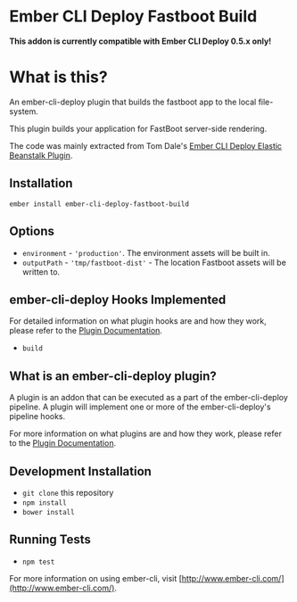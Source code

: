 # Ember CLI Deploy Fastboot Build

**This addon is currently compatible with Ember CLI Deploy 0.5.x only!**

# What is this?

An ember-cli-deploy plugin that builds the fastboot app to the local
file-system.

This plugin builds your application for FastBoot server-side rendering.

The code was mainly extracted from Tom Dale's [Ember CLI Deploy Elastic Beanstalk Plugin](https://github.com/tomdale/ember-cli-deploy-elastic-beanstalk).

## Installation

`ember install ember-cli-deploy-fastboot-build`

## Options

* `environment` - `'production'`. The environment assets will be built in.
* `outputPath` - `'tmp/fastboot-dist'` - The location Fastboot assets will
be written to.

## ember-cli-deploy Hooks Implemented

For detailed information on what plugin hooks are and how they work, please refer to the [Plugin Documentation][plugin-documentation].

- `build`

## What is an ember-cli-deploy plugin?

A plugin is an addon that can be executed as a part of the ember-cli-deploy pipeline. A plugin will implement one or more of the ember-cli-deploy's pipeline hooks.

For more information on what plugins are and how they work, please refer to the [Plugin Documentation][plugin-documentation].

[plugin-documentation]: http://ember-cli.github.io/ember-cli-deploy/plugins

## Development Installation

* `git clone` this repository
* `npm install`
* `bower install`

## Running Tests

* `npm test`

For more information on using ember-cli, visit [http://www.ember-cli.com/](http://www.ember-cli.com/).

